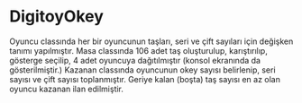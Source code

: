 # DigitoyOkey

Oyuncu classında her bir oyuncunun taşları, seri ve çift sayıları için değişken tanımı yapılmıştır.
Masa classında 106 adet taş oluşturulup, karıştırılıp, gösterge seçilip, 4 adet oyuncuya dağıtılmıştır (konsol ekranında da gösterilmiştir.)
Kazanan classında oyuncunun okey sayısı belirlenip, seri sayısı ve çift sayısı toplanmıştır. Geriye kalan (boşta) taş sayısı en az olan oyuncu kazanan ilan edilmiştir.

